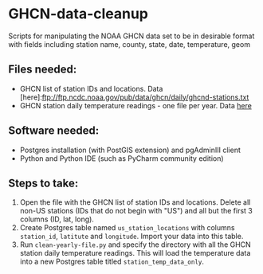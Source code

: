# GHCN-data-cleanup
Scripts for manipulating the NOAA GHCN data set to be in desirable format with fields including station name, county, state, date, temperature, geom

## Files needed:
* GHCN list of station IDs and locations. Data [here]:ftp://ftp.ncdc.noaa.gov/pub/data/ghcn/daily/ghcnd-stations.txt
* GHCN station daily temperature readings - one file per year. Data [here](ftp://ftp.ncdc.noaa.gov/pub/data/ghcn/daily/by_year/)

## Software needed:
* Postgres installation (with PostGIS extension) and pgAdminIII client
* Python and Python IDE (such as PyCharm community edition)

## Steps to take:
1. Open the file with the GHCN list of station IDs and locations. Delete all non-US stations (IDs that do not begin with "US") and all but the first 3 columns (ID, lat, long).
2. Create Postgres table named `us_station_locations` with columns `station_id`, `latitute` and `longitude`. Import your data into this table.
3. Run `clean-yearly-file.py` and specify the directory with all the GHCN station daily temperature readings. This will load the temperature data into a new Postgres table titled `station_temp_data_only`.
